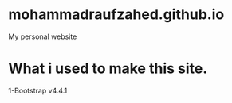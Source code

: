 # mohammadraufzahed.github.io
My personal website
# What i used to make this site.
1-Bootstrap v4.4.1